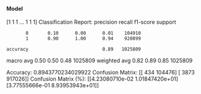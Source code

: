 #### Model
[1 1 1 ... 1 1 1]
Classification Report:
              precision    recall  f1-score   support

           0       0.10      0.00      0.01    104910
           1       0.90      1.00      0.94    920899

    accuracy                           0.89   1025809
   macro avg       0.50      0.50      0.48   1025809
weighted avg       0.82      0.89      0.85   1025809

Accuracy: 0.8943770234029922
Confusion Matrix:
[[   434 104476]
 [  3873 917026]]
Confusion Matrix (%):
[[4.23080710e-02 1.01847420e+01]
 [3.77555666e-01 8.93953943e+01]]
